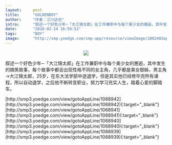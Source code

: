 ```yaml
---
layout:     post
title:      "GOLDENBOY"
author:     "作者：江川达也"
intro:      "叙述一个好色少年─「大江锦太郎」在工作兼职中与每个美少女的邂逅，其中发生的搞笑故事，每个故事中都会出现性格不同的女主角，几乎都是美女御姊，男主角→大江锦太郎，25岁，在东大法学部中途退学，但是其实他已经修毕完所有课程，所以自动退学，之后他不断转变职业，努力学习充实人生，踏着心爱的脚踏车。"
date:       "2018-02-14 16:56:52"
tags:       "BOY"
image:      "http://smp.yoedge.com/smp-app/resource/viewImage/1002403appline.png"
---
```

<div style="text-align: center">
<p><img src="http://smp.yoedge.com/smp-app/resource/viewImage/1002403appline.png"/></p>
</div>
<p class="post-meta">
<span>叙述一个好色少年─「大江锦太郎」在工作兼职中与每个美少女的邂逅，其中发生的搞笑故事，每个故事中都会出现性格不同的女主角，几乎都是美女御姊，男主角→大江锦太郎，25岁，在东大法学部中途退学，但是其实他已经修毕完所有课程，所以自动退学，之后他不断转变职业，努力学习充实人生，踏着心爱的脚踏车。</span>
</p>
[http://smp3.yoedge.com/view/gotoAppLine/1068942](http://smp3.yoedge.com/view/gotoAppLine/1068942){:target="_blank"}
[http://smp3.yoedge.com/view/gotoAppLine/1068941](http://smp3.yoedge.com/view/gotoAppLine/1068941){:target="_blank"}
[http://smp3.yoedge.com/view/gotoAppLine/1068940](http://smp3.yoedge.com/view/gotoAppLine/1068940){:target="_blank"}
[http://smp3.yoedge.com/view/gotoAppLine/1068939](http://smp3.yoedge.com/view/gotoAppLine/1068939){:target="_blank"}



